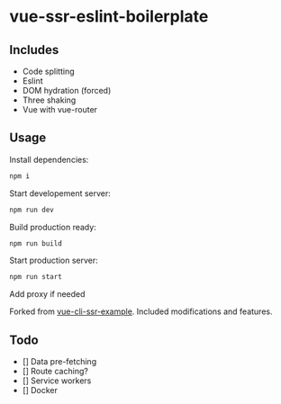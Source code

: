 # vue-ssr-eslint-boilerplate

## Includes

- Code splitting
- Eslint
- DOM hydration (forced)
- Three shaking
- Vue with vue-router

## Usage

Install dependencies:

```bash
npm i
```

Start developement server:

```bash
npm run dev
```

Build production ready:
```bash
npm run build
```

Start production server:

```bash
npm run start
```

Add proxy if needed

Forked from [vue-cli-ssr-example](https://github.com/eddyerburgh/vue-cli-ssr-example). Included modifications and features.


## Todo

- [] Data pre-fetching
- [] Route caching?
- [] Service workers
- [] Docker